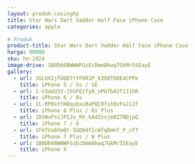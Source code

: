 ```yaml
---
layout: produk-casinghp
title: Star Wars Dart Vadder Half Face iPhone Case
categories: apple

# Produk
product-title: Star Wars Dart Vadder Half Face iPhone Case
harga: 90000
sku: hn-1924
image-drive: 1B0D66BWWWFGzEcDmm8kwq7GkMr55EayE
gallery:
  - url: 1GLUX2jfOQO7rYF0R1P_k3O0TOOE4CPPe
    title: iPhone 5 / 5s / SE
  - url: 1-V3aUU3Y-JSUFEiTy0_nPGfbA3f1J1hR
    title: iPhone 6 / 6s
  - url: 1L-RP8xttHQqubxu8aPQC0fsS9zPaJi2f
    title: iPhone 6 Plus / 6s Plus
  - url: 1DJWuPscJP1Jo_RV_kAdZzvjm8Z7NDjpQ
    title: iPhone 7 / 8
  - url: 1FmTUa6YmQt-5GD0df1cWfq6Hnf_P_cF7
    title: iPhone 7 Plus / 8 Plus
  - url: 1B0D66BWWWFGzEcDmm8kwq7GkMr55EayE
    title: iPhone X
---
```

